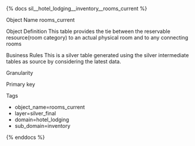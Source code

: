 {% docs sil__hotel_lodging__inventory__rooms_current %}

Object Name
rooms_current

Object Definition
This table provides the tie between the reservable resource(room category) to an actual physical room and to any connecting rooms

Business Rules
This is a silver table generated using the silver intermediate tables as source by considering the latest data.

Granularity

Primary key

Tags
- object_name=rooms_current
- layer=silver_final
- domain=hotel_lodging
- sub_domain=inventory

{% enddocs %}